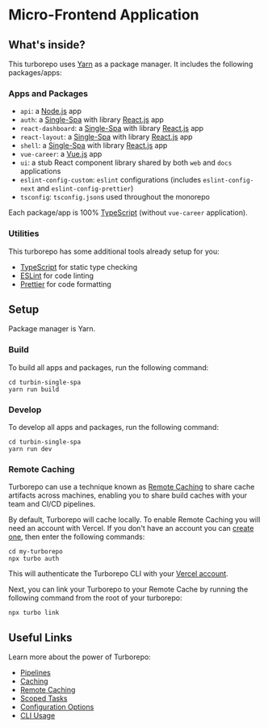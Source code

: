 # Micro-Frontend Application


## What's inside?

This turborepo uses [Yarn](https://classic.yarnpkg.com/lang/en/) as a package manager. It includes the following packages/apps:

### Apps and Packages

- `api`: a [Node.js](https://nodejs.org/en/) app
- `auth`: a [Single-Spa](https://single-spa.js.org/) with library [React.js](https://reactjs.org/) app
- `react-dashboard`: a [Single-Spa](https://single-spa.js.org/) with library [React.js](https://reactjs.org/) app
- `react-layout`: a [Single-Spa](https://single-spa.js.org/) with library [React.js](https://reactjs.org/) app
- `shell`:  a [Single-Spa](https://single-spa.js.org/) with library [React.js](https://reactjs.org/) app
- `vue-career`: a [Vue.js](https://vuejs.org/) app
- `ui`: a stub React component library shared by both `web` and `docs` applications
- `eslint-config-custom`: `eslint` configurations (includes `eslint-config-next` and `eslint-config-prettier`)
- `tsconfig`: `tsconfig.json`s used throughout the monorepo

Each package/app is 100% [TypeScript](https://www.typescriptlang.org/) (without `vue-career` application).

### Utilities

This turborepo has some additional tools already setup for you:

- [TypeScript](https://www.typescriptlang.org/) for static type checking
- [ESLint](https://eslint.org/) for code linting
- [Prettier](https://prettier.io) for code formatting

## Setup

Package manager is Yarn.

### Build

To build all apps and packages, run the following command:

```
cd turbin-single-spa
yarn run build
```

### Develop

To develop all apps and packages, run the following command:

```
cd turbin-single-spa
yarn run dev
```

### Remote Caching

Turborepo can use a technique known as [Remote Caching](https://turborepo.org/docs/core-concepts/remote-caching) to share cache artifacts across machines, enabling you to share build caches with your team and CI/CD pipelines.

By default, Turborepo will cache locally. To enable Remote Caching you will need an account with Vercel. If you don't have an account you can [create one](https://vercel.com/signup), then enter the following commands:

```
cd my-turborepo
npx turbo auth
```

This will authenticate the Turborepo CLI with your [Vercel account](https://vercel.com/docs/concepts/personal-accounts/overview).

Next, you can link your Turborepo to your Remote Cache by running the following command from the root of your turborepo:

```
npx turbo link
```

## Useful Links

Learn more about the power of Turborepo:

- [Pipelines](https://turborepo.org/docs/core-concepts/pipelines)
- [Caching](https://turborepo.org/docs/core-concepts/caching)
- [Remote Caching](https://turborepo.org/docs/core-concepts/remote-caching)
- [Scoped Tasks](https://turborepo.org/docs/core-concepts/scopes)
- [Configuration Options](https://turborepo.org/docs/reference/configuration)
- [CLI Usage](https://turborepo.org/docs/reference/command-line-reference)
